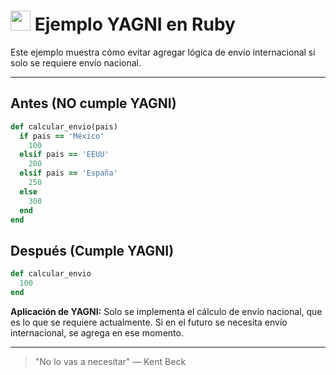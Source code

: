 # <img src="https://cdn.jsdelivr.net/gh/devicons/devicon/icons/ruby/ruby-original.svg" width="32"/> Ejemplo YAGNI en Ruby

Este ejemplo muestra cómo evitar agregar lógica de envío internacional si solo se requiere envío nacional.

---

## Antes (NO cumple YAGNI)
```ruby
def calcular_envio(pais)
  if pais == 'México'
    100
  elsif pais == 'EEUU'
    200
  elsif pais == 'España'
    250
  else
    300
  end
end
```

## Después (Cumple YAGNI)
```ruby
def calcular_envio
  100
end
```

**Aplicación de YAGNI:**
Solo se implementa el cálculo de envío nacional, que es lo que se requiere actualmente. Si en el futuro se necesita envío internacional, se agrega en ese momento.

---

> "No lo vas a necesitar" — Kent Beck

